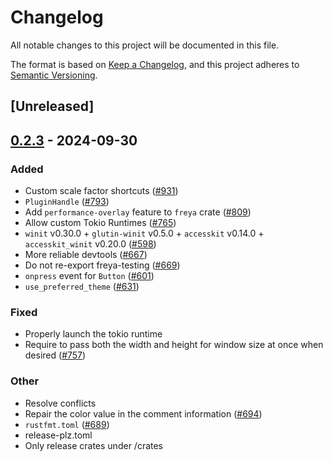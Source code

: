 # Changelog

All notable changes to this project will be documented in this file.

The format is based on [Keep a Changelog](https://keepachangelog.com/en/1.0.0/),
and this project adheres to [Semantic Versioning](https://semver.org/spec/v2.0.0.html).

## [Unreleased]

## [0.2.3](https://github.com/zuiyu1998/freya/compare/freya-v0.2.2...freya-v0.2.3) - 2024-09-30

### Added

- Custom scale factor shortcuts ([#931](https://github.com/zuiyu1998/freya/pull/931))
- `PluginHandle` ([#793](https://github.com/zuiyu1998/freya/pull/793))
- Add `performance-overlay` feature to `freya` crate ([#809](https://github.com/zuiyu1998/freya/pull/809))
- Allow custom Tokio Runtimes ([#765](https://github.com/zuiyu1998/freya/pull/765))
- `winit` v0.30.0 + `glutin-winit` v0.5.0 + `accesskit` v0.14.0 + `accesskit_winit` v0.20.0  ([#598](https://github.com/zuiyu1998/freya/pull/598))
- More reliable devtools ([#667](https://github.com/zuiyu1998/freya/pull/667))
- Do not re-export freya-testing ([#669](https://github.com/zuiyu1998/freya/pull/669))
- `onpress` event for `Button` ([#601](https://github.com/zuiyu1998/freya/pull/601))
- `use_preferred_theme` ([#631](https://github.com/zuiyu1998/freya/pull/631))

### Fixed

- Properly launch the tokio runtime
- Require to pass both the width and height for window size at once when desired ([#757](https://github.com/zuiyu1998/freya/pull/757))

### Other

- Resolve conflicts
- Repair the color value in the comment information ([#694](https://github.com/zuiyu1998/freya/pull/694))
- `rustfmt.toml` ([#689](https://github.com/zuiyu1998/freya/pull/689))
- release-plz.toml
- Only release crates under /crates
